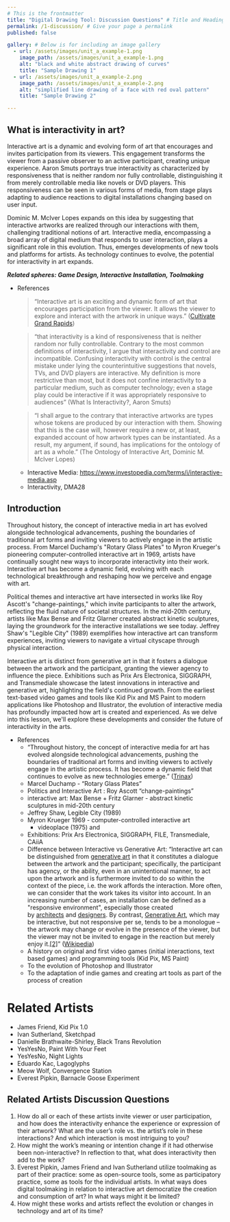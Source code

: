 ```yaml
---
# This is the frontmatter
title: "Digital Drawing Tool: Discussion Questions" # Title and Heading 1
permalink: /1-discussion/ # Give your page a permalink
published: false

gallery: # Below is for including an image gallery
  - url: /assets/images/unit_a_example-1.png
    image_path: /assets/images/unit_a_example-1.png
    alt: "black and white abstract drawing of curves"
    title: "Sample Drawing 1"
  - url: /assets/images/unit_a_example-2.png
    image_path: /assets/images/unit_a_example-2.png
    alt: "simplified line drawing of a face with red oval pattern"
    title: "Sample Drawing 2"

---
```


## What is interactivity in art?

Interactive art is a dynamic and evolving form of art that encourages and invites participation from its viewers. This engagement transforms the viewer from a passive observer to an active participant, creating unique experience. Aaron Smuts portrays true interactivity as characterized by responsiveness that is neither random nor fully controllable, distinguishing it from merely controllable media like novels or DVD players. This responsiveness can be seen in various forms of media, from stage plays adapting to audience reactions to digital installations changing based on user input.

Dominic M. McIver Lopes expands on this idea by suggesting that interactive artworks are realized through our interactions with them, challenging traditional notions of art. Interactive media, encompassing a broad array of digital medium that responds to user interaction, plays a significant role in this evolution. Thus, emerges developments of new tools and platforms for artists. As technology continues to evolve, the potential for interactivity in art expands.

***Related spheres: Game Design, Interactive Installation, Toolmaking*** 

- References
    
    > “Interactive art is an exciting and dynamic form of art that encourages participation from the viewer. It allows the viewer to explore and interact with the artwork in unique ways.” ([Cultivate Grand Rapids](https://www.notion.so/5e541f01b3d74d8689bbb8c37e434d01?pvs=21))
    > 
    
    > “that interactivity is a kind of responsiveness that is neither random nor fully controllable. Contrary to the most common definitions of interactivity, I argue that interactivity and control are incompatible. Confusing interactivity with control is the central mistake under lying the counterintuitive suggestions that novels, TVs, and DVD players are interactive. My definition is more restrictive than most, but it does not confine interactivity to a particular medium, such as computer technology; even a stage play could be interactive if it was appropriately responsive to audiences” (What Is Interactivity?, Aaron Smuts)
    > 
    
    > “I shall argue to the contrary that interactive artworks are types whose tokens are produced by our interaction with them. Showing that this is the case will, however require a new or, at least, expanded account of how artwork types can be instantiated. As a result, my argument, if sound, has implications for the ontology of art as a whole.” (The Ontology of Interactive Art, Dominic M. McIver Lopes)
    > 
    - Interactive Media: https://www.investopedia.com/terms/i/interactive-media.asp
    - Interactivity, DMA28


## Introduction

Throughout history, the concept of interactive media in art has evolved alongside technological advancements, pushing the boundaries of traditional art forms and inviting viewers to actively engage in the artistic process. From Marcel Duchamp's "Rotary Glass Plates" to Myron Krueger's pioneering computer-controlled interactive art in 1969, artists have continually sought new ways to incorporate interactivity into their work. Interactive art has become a dynamic field, evolving with each technological breakthrough and reshaping how we perceive and engage with art.

Political themes and interactive art have intersected in works like Roy Ascott's "change-paintings," which invite participants to alter the artwork, reflecting the fluid nature of societal structures. In the mid-20th century, artists like Max Bense and Fritz Glarner created abstract kinetic sculptures, laying the groundwork for the interactive installations we see today. Jeffrey Shaw's "Legible City" (1989) exemplifies how interactive art can transform experiences, inviting viewers to navigate a virtual cityscape through physical interaction.

Interactive art is distinct from generative art in that it fosters a dialogue between the artwork and the participant, granting the viewer agency to influence the piece. Exhibitions such as Prix Ars Electronica, SIGGRAPH, and Transmediale showcase the latest innovations in interactive and generative art, highlighting the field's continued growth. From the earliest text-based video games and tools like Kid Pix and MS Paint to modern applications like Photoshop and Illustrator, the evolution of interactive media has profoundly impacted how art is created and experienced. As we delve into this lesson, we'll explore these developments and consider the future of interactivity in the arts.

- References
    - “Throughout history, the concept of interactive media for art has evolved alongside technological advancements, pushing the boundaries of traditional art forms and inviting viewers to actively engage in the artistic process. It has become a dynamic field that continues to evolve as new technologies emerge.” ([Trinax](https://www.notion.so/Unit-3-Interactive-Art-90-3ca41dd25bb542dbaf42e9cb084e7549?pvs=21))
    - Marcel Duchamp - “Rotary Glass Plates”
    - Politics and Interactive Art : Roy Ascott “change-paintings”
    - interactive art: Max Bense + Fritz Glarner - abstract kinetic sculptures in mid-20th century
    - Jeffrey Shaw, Legible City (1989)
    - Myron Krueger 1969 - computer-controlled interactive art
        - videoplace (1975) and
    - Exhibitions: Prix Ars Electronica, SIGGRAPH, FILE, Transmediale, CAiiA
    - Difference between Interactive vs Generative Art: “Interactive art can be distinguished from [generative art](https://en.wikipedia.org/wiki/Generative_art) in that it constitutes a dialogue between the artwork and the participant; specifically, the participant has agency, or the ability, even in an unintentional manner, to act upon the artwork and is furthermore invited to do so within the context of the piece, i.e. the work affords the interaction. More often, we can consider that the work takes its visitor into account. In an increasing number of cases, an installation can be defined as a "responsive environment", especially those created by [architects](https://en.wikipedia.org/wiki/Architect) and [designers](https://en.wikipedia.org/wiki/Designer). By contrast, [Generative Art](https://en.wikipedia.org/wiki/Generative_art), which may be interactive, but not responsive per se, tends to be a monologue – the artwork may change or evolve in the presence of the viewer, but the viewer may not be invited to engage in the reaction but merely enjoy it.[[2]](https://en.wikipedia.org/wiki/Interactive_art#cite_note-:0-2)” ([Wikipedia](https://en.wikipedia.org/wiki/Interactive_art#Interactivity_in_art))
    - A history on original and first video games (initial interactions, text based games) and programming tools (Kid Pix, MS Paint)
    - To the evolution of Photoshop and Illustrator
    - To the adaptation of indie games and creating art tools as part of the process of creation
 
# Related Artists
 - James Friend, Kid Pix 1.0
 - Ivan Sutherland, Sketchpad
 - Danielle Brathwaite-Shirley, Black Trans Revolution
 - YesYesNo, Paint With Your Feet
 - YesYesNo, Night Lights
 - Eduardo Kac, Lagoglyphs
 - Meow Wolf, Convergence Station
 - Everest Pipkin, Barnacle Goose Experiment

## Related Artists Discussion Questions
1. How do all or each of these artists invite viewer or user participation, and how does the interactivity enhance the experience or expression of their artwork? What are the user’s role vs. the artist’s role in these interactions? And which interaction is most intriguing to you?
2. How might the work’s meaning or intention change if it had otherwise been non-interactive? In reflection to that, what does interactivity then add to the work?
3. Everest Pipkin, James Friend and Ivan Sutherland utilize toolmaking as part of their practice: some as open-source tools, some as participatory practice, some as tools for the individual artists. In what ways does digital toolmaking in relation to interactive art democratize the creation and consumption of art? In what ways might it be limited?
4. How might these works and artists reflect the evolution or changes in technology and art of its time?
